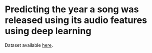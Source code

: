 # Predicting the year a song was released using its audio features using deep learning

Dataset available [here](https://www.kaggle.com/uciml/msd-audio-features).

